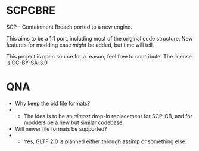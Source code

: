 # SCPCBRE
SCP - Containment Breach ported to a new engine.

This aims to be a 1:1 port, including most of the original code structure. New features for modding ease *might* be added, but time will tell.

This project is open source for a reason, feel free to contribute! The license is CC-BY-SA-3.0

# QNA

- Why keep the old file formats?
- - The idea is to be an *almost* drop-in replacement for SCP-CB, and for modders be a new but similar codebase.
- Will newer file formats be supported?
- - Yes, GLTF 2.0 is planned either through assimp or something else.
